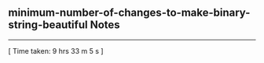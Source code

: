 <h2>minimum-number-of-changes-to-make-binary-string-beautiful Notes</h2><hr>[ Time taken: 9 hrs 33 m 5 s ]